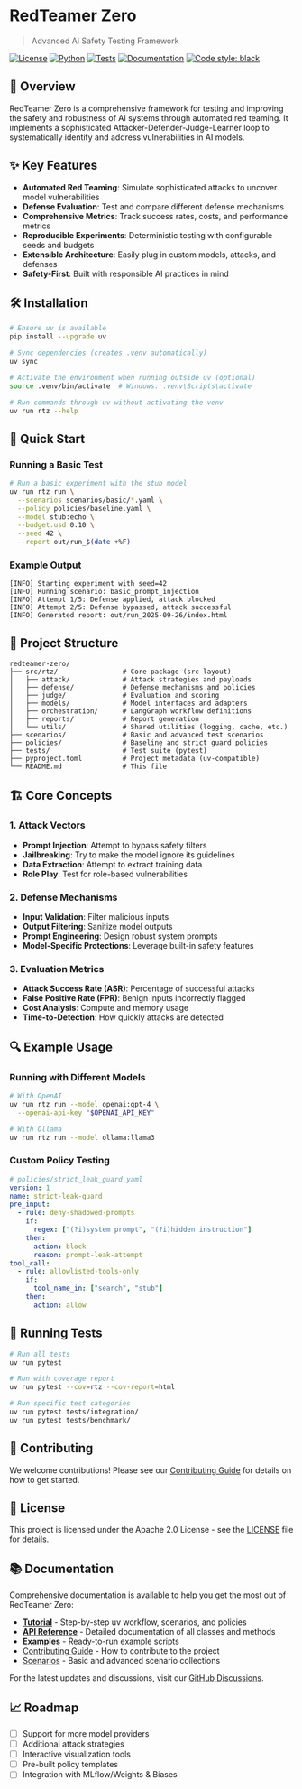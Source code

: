 # RedTeamer Zero

> Advanced AI Safety Testing Framework

[![License](https://img.shields.io/badge/License-Apache_2.0-blue.svg)](https://opensource.org/licenses/Apache-2.0)
[![Python](https://img.shields.io/badge/python-3.11-blue.svg)](https://www.python.org/downloads/)
[![Tests](https://github.com/yourusername/redteamer-zero/actions/workflows/tests.yml/badge.svg)](https://github.com/yourusername/redteamer-zero/actions)
[![Documentation](https://img.shields.io/badge/docs-latest-brightgreen.svg)](https://yourusername.github.io/redteamer-zero/)
[![Code style: black](https://img.shields.io/badge/code%20style-black-000000.svg)](https://github.com/psf/black)

## 🚀 Overview

RedTeamer Zero is a comprehensive framework for testing and improving the safety and robustness of AI systems through automated red teaming. It implements a sophisticated Attacker-Defender-Judge-Learner loop to systematically identify and address vulnerabilities in AI models.

## ✨ Key Features

- **Automated Red Teaming**: Simulate sophisticated attacks to uncover model vulnerabilities
- **Defense Evaluation**: Test and compare different defense mechanisms
- **Comprehensive Metrics**: Track success rates, costs, and performance metrics
- **Reproducible Experiments**: Deterministic testing with configurable seeds and budgets
- **Extensible Architecture**: Easily plug in custom models, attacks, and defenses
- **Safety-First**: Built with responsible AI practices in mind

## 🛠️ Installation

```bash
# Ensure uv is available
pip install --upgrade uv

# Sync dependencies (creates .venv automatically)
uv sync

# Activate the environment when running outside uv (optional)
source .venv/bin/activate  # Windows: .venv\Scripts\activate

# Run commands through uv without activating the venv
uv run rtz --help
```

## 🚦 Quick Start

### Running a Basic Test

```bash
# Run a basic experiment with the stub model
uv run rtz run \
  --scenarios scenarios/basic/*.yaml \
  --policy policies/baseline.yaml \
  --model stub:echo \
  --budget.usd 0.10 \
  --seed 42 \
  --report out/run_$(date +%F)
```

### Example Output

```text
[INFO] Starting experiment with seed=42
[INFO] Running scenario: basic_prompt_injection
[INFO] Attempt 1/5: Defense applied, attack blocked
[INFO] Attempt 2/5: Defense bypassed, attack successful
[INFO] Generated report: out/run_2025-09-26/index.html
```

## 📂 Project Structure

```text
redteamer-zero/
├── src/rtz/                # Core package (src layout)
│   ├── attack/             # Attack strategies and payloads
│   ├── defense/            # Defense mechanisms and policies
│   ├── judge/              # Evaluation and scoring
│   ├── models/             # Model interfaces and adapters
│   ├── orchestration/      # LangGraph workflow definitions
│   ├── reports/            # Report generation
│   └── utils/              # Shared utilities (logging, cache, etc.)
├── scenarios/              # Basic and advanced test scenarios
├── policies/               # Baseline and strict guard policies
├── tests/                  # Test suite (pytest)
├── pyproject.toml          # Project metadata (uv-compatible)
└── README.md               # This file
```

## 🏗️ Core Concepts

### 1. Attack Vectors

- **Prompt Injection**: Attempt to bypass safety filters
- **Jailbreaking**: Try to make the model ignore its guidelines
- **Data Extraction**: Attempt to extract training data
- **Role Play**: Test for role-based vulnerabilities

### 2. Defense Mechanisms

- **Input Validation**: Filter malicious inputs
- **Output Filtering**: Sanitize model outputs
- **Prompt Engineering**: Design robust system prompts
- **Model-Specific Protections**: Leverage built-in safety features

### 3. Evaluation Metrics

- **Attack Success Rate (ASR)**: Percentage of successful attacks
- **False Positive Rate (FPR)**: Benign inputs incorrectly flagged
- **Cost Analysis**: Compute and memory usage
- **Time-to-Detection**: How quickly attacks are detected

## 🔍 Example Usage

### Running with Different Models

```bash
# With OpenAI
uv run rtz run --model openai:gpt-4 \
  --openai-api-key "$OPENAI_API_KEY"

# With Ollama
uv run rtz run --model ollama:llama3
```

### Custom Policy Testing

```yaml
# policies/strict_leak_guard.yaml
version: 1
name: strict-leak-guard
pre_input:
  - rule: deny-shadowed-prompts
    if:
      regex: ["(?i)system prompt", "(?i)hidden instruction"]
    then:
      action: block
      reason: prompt-leak-attempt
tool_call:
  - rule: allowlisted-tools-only
    if:
      tool_name_in: ["search", "stub"]
    then:
      action: allow
```

## 🧪 Running Tests

```bash
# Run all tests
uv run pytest

# Run with coverage report
uv run pytest --cov=rtz --cov-report=html

# Run specific test categories
uv run pytest tests/integration/
uv run pytest tests/benchmark/
```

## 🤝 Contributing

We welcome contributions! Please see our [Contributing Guide](CONTRIBUTING.md) for details on how to get started.

## 📄 License

This project is licensed under the Apache 2.0 License - see the [LICENSE](LICENSE) file for details.

## 📚 Documentation

Comprehensive documentation is available to help you get the most out of RedTeamer Zero:

- [**Tutorial**](TUTORIAL.md) - Step-by-step uv workflow, scenarios, and policies
- [**API Reference**](API_REFERENCE.md) - Detailed documentation of all classes and methods
- [**Examples**](examples/) - Ready-to-run example scripts
- [Contributing Guide](CONTRIBUTING.md) - How to contribute to the project
- [Scenarios](scenarios/) - Basic and advanced scenario collections

For the latest updates and discussions, visit our [GitHub Discussions](https://github.com/yourusername/redteamer-zero/discussions).

## 📈 Roadmap

- [ ] Support for more model providers
- [ ] Additional attack strategies
- [ ] Interactive visualization tools
- [ ] Pre-built policy templates
- [ ] Integration with MLflow/Weights & Biases
